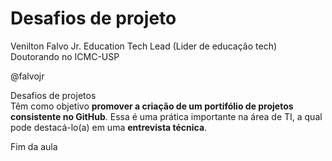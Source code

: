 # Desafios de projeto

Venilton Falvo Jr. Education Tech Lead (Lider de educação tech)  
Doutorando no ICMC-USP  

@falvojr

Desafios de projetos   
Têm como objetivo **promover a criação de um portifólio de projetos consistente no GitHub**. Essa é uma prática importante na área de TI, a qual pode destacá-lo(a) em uma **entrevista técnica**.

Fim da aula

